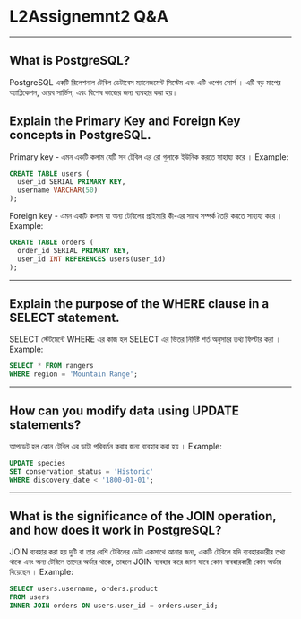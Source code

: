 # L2Assignemnt2 Q&A

---

## What is PostgreSQL?

PostgreSQL একটি রিলেশনাল টেবিল ডেটাবেস ম্যানেজমেন্ট সিস্টেম এবং এটি ওপেন সোর্স । এটি বড় মাপের অ্যাপ্লিকেশন, ওয়েব সার্ভিস, এবং বিশেষ কাজের জন্য ব্যবহার  করা হয়। 


## Explain the Primary Key and Foreign Key concepts in PostgreSQL.

Primary key - এমন একটি কলাম যেটি সব টেবিল এর রো  গুলাকে ইউনিক করতে সাহায্য করে । 
Example:
```sql
CREATE TABLE users (
  user_id SERIAL PRIMARY KEY,
  username VARCHAR(50)
);
```

Foreign key - এমন একটি কলাম যা অন্য টেবিলের প্রাইমারি কী-এর সাথে সম্পর্ক তৈরি করতে সাহায্য করে । 
Example:
```sql
CREATE TABLE orders (
  order_id SERIAL PRIMARY KEY,
  user_id INT REFERENCES users(user_id)
);
```

---

## Explain the purpose of the WHERE clause in a SELECT statement.

SELECT স্টেটমেন্টে WHERE এর কাজ হল SELECT এর ভিতর নির্দিষ্ট শর্ত অনুসারে তথ্য ফিল্টার করা ।
Example:
```sql
SELECT * FROM rangers
WHERE region = 'Mountain Range';
```

---

## How can you modify data using UPDATE statements?

আপডেট হল কোন টেবিল এর ডাটা পরিবর্তন করার জন্য ব্যবহার করা হয় । 
Example:
```sql
UPDATE species
SET conservation_status = 'Historic'
WHERE discovery_date < '1800-01-01';
```

---

## What is the significance of the JOIN operation, and how does it work in PostgreSQL?

JOIN ব্যবহার করা হয় দুটি বা তার বেশি টেবিলের ডেটা একসাথে আনার জন্য,  একটি টেবিলে যদি ব্যবহারকারীর তথ্য থাকে এবং অন্য টেবিলে তাদের অর্ডার থাকে, তাহলে JOIN ব্যবহার করে জানা যাবে কোন ব্যবহারকারী কোন অর্ডার দিয়েছেন ।
Example:
```sql
SELECT users.username, orders.product
FROM users
INNER JOIN orders ON users.user_id = orders.user_id;
```
